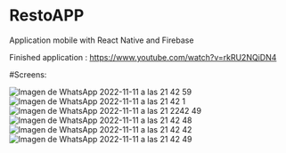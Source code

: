 # RestoAPP
Application mobile with React Native and Firebase

Finished application : https://www.youtube.com/watch?v=rkRU2NQiDN4

#Screens:

![Imagen de WhatsApp 2022-11-11 a las 21 42 59](https://user-images.githubusercontent.com/93667112/201448231-af4b0550-cab1-4363-8dcb-95dc435e28d2.jpg)
![Imagen de WhatsApp 2022-11-11 a las 21 42 1](https://user-images.githubusercontent.com/93667112/201448232-a8b6603e-5c20-4195-b227-1b938f9ebdb4.jpg)
![Imagen de WhatsApp 2022-11-11 a las 21 2242 49](https://user-images.githubusercontent.com/93667112/201448234-05897832-aa3e-4f73-84de-1a3b9ba1c4ff.jpg)
![Imagen de WhatsApp 2022-11-11 a las 21 42 48](https://user-images.githubusercontent.com/93667112/201448238-ad7f3e85-c713-45a3-a38b-13a9b1d78479.jpg)
![Imagen de WhatsApp 2022-11-11 a las 21 42 42](https://user-images.githubusercontent.com/93667112/201448239-8516bcff-8439-4e03-b839-9d5d9336e3c5.jpg)
![Imagen de WhatsApp 2022-11-11 a las 21 42 49](https://user-images.githubusercontent.com/93667112/201448242-96c45913-3fdb-4e9f-9706-2983dc7842dc.jpg)
